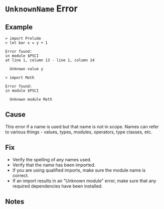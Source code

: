 # `UnknownName` Error

## Example

```
> import Prelude
> let bar x = y + 1

Error found:
in module $PSCI
at line 1, column 13 - line 1, column 14

  Unknown value y
```

```
> import Math

Error found:
in module $PSCI

  Unknown module Math
```

## Cause

This error if a name is used but that name is not in scope. Names can refer to various things - values, types, modules, operators, type classes, etc.

## Fix

- Verify the spelling of any names used.
- Verify that the name has been imported.
- If you are using qualified imports, make sure the module name is correct.
- If an import results in an "Unknown module" error, make sure that any required dependencies have been installed.

## Notes
